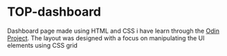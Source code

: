 # TOP-dashboard

Dashboard page made using HTML and CSS i have learn through the [Odin Project](https://www.theodinproject.com/lessons/intermediate-html-and-css-admin-dashboard).
The layout was designed with a focus on manipulating the UI elements using CSS grid
